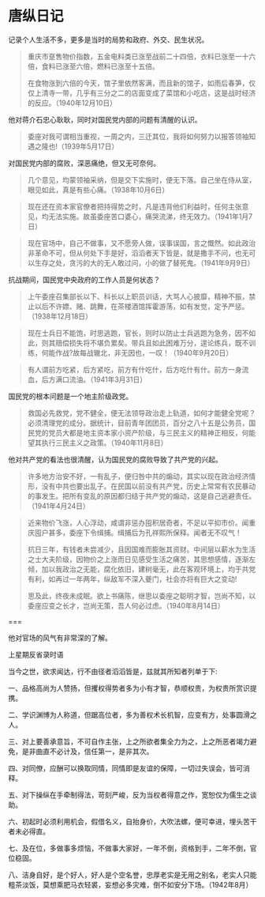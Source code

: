# 唐纵日记

记录个人生活不多，更多是当时的局势和政府、外交、民生状况。

> 重庆市趸售物价指数，五金电料类已涨至战前二十四倍，衣料已涨至一十六倍，食料已涨至六倍，燃料已涨至十五倍。
> 
> 在食物涨到六倍的今天，馆子里依然客满，而且新的馆子，如雨后春笋，仅仅上清寺一带，几乎有三分之二的店面变成了菜馆和小吃店，这是战时经济的反应。（1940年12月10日）

他对蒋介石忠心耿耿，同时对国民党内部的问题有清醒的认识。

> 委座对我可谓相当重视，一周之内，三迁其位，我将如何努力以报答领袖知遇之隆也!（1939年5月17日）

对国民党内部的腐败，深恶痛绝，但又无可奈何。

> 几个意见，均蒙领袖采纳，但是交下实施时，便无下落。自己坐在侍从室，眼见如此，真是有些心痛。（1938年10月6日）

> 现在还在资本家官僚者把持得势之时，凡是违背他们利益时，任何主张意见，均无法实施。故虽委座苦口婆心，痛哭流涕，终无效力。（1941年1月7日）

> 现在官场中，自己不做事，又不愿旁人做，误事误国，言之慨然。如此政治非革命不可，但从何处下手是好，滔滔者天下皆是，就是撒手不问，也无可以生存之处，贪污的大的无人敢过问，小的做了替死鬼。（1941年9月9日） 

抗战期间，国民党中央政府的工作人员是何状态？

> 上午委座召集部长以下、科长以上职员训话，大骂人心披靡，精神不振，禁止以后不许嫖、赌、跳舞，在茶楼酒馆挥霍游荡，如有发觉，定予严惩。（1938年12月18日）

> 现在士兵日不能饱，时思逃跑，官长，则时以防止士兵逃跑为急务，因不如此，则其赔偿损失将不堪负累矣。带兵且如此困难万分，遑论练兵，既不训练，何能作战?故每战辙北，非无因也，一叹！（1940年9月20日）

> 有人谓前方吃紧，后方紧吃，前方有什吃什，后方吃什有什。前方一身流血，后方满口流油。（1941年3月31日）

国民党的根本问题是一个地主阶级政党。

> 救国必先救党，党不健全，便无法领导政治走上轨道，如何才能健全党呢？必须清理党的成分。据统计，目前青年团团员，百分之八十五是公务员，国民党的党员大都是地主资本家小资产阶级，与三民主义的精神正相反，何能望其执行三民主义之政策。（1940年11月8日）

他对共产党的看法也很清醒，认为国民党的腐败导致了共产党的兴起。

> 许多地方治安不好，一有乱子，便归咎中共的煽动，其实以现在政治经济情形，没有中共也要出乱子。在民国以前没有共产党，历史上常常有农民暴动的事发生。把所有变乱的原因都归结于共产党的煽动，这是自己逃避责任。（1941年4月24日）

> 近来物价飞涨，人心浮动，咸谓非惩办囤积居奇者，不足以平抑市价。闻重庆囤户甚多，委座下令缉捕。缉捕后为孔祥熙所保释。闻者无不叹气！
> 
> 抗日三年，有钱者未尝减少，且因国难而膨胀其资财。中间层以薪水为生活之士大夫阶级，因物价之上涨而日见感受生活之痛苦，其思想感情，逐渐左倾，加以我政治之无能，腐化依旧，建树毫无，此在客观环境上，均于共党有利，如再过一年两年，纵敌军不深入夔门，社会亦将有巨大之变动!
> 
> 思及此，终夜未成眠。欲上书痛陈，继思以委座之聪明才智，岂尚不知，以委座应变之长才，岂尚无策，吾人何必过虑。（1940年8月14日）

===

他对官场的风气有非常深的了解。

上星期反省录时语

当今之世，欲求闻达，行不由径者滔滔皆是，兹就其所知者列单于下:

一、品格高尚为人赞扬，但攫权得势者多为小有才智，恭顺权贵，为权贵所赏识提携。

二、学识渊博为人称道，但踞高位者，多为善权术长机智，应变有方，处事圆滑之人。

三、对上要善承意旨，不可自作主张，上之所欲者集全力为之，上之所恶者竭力避免，是非曲直不必计及，信任第一，是非其次。

四、对同僚，应酬可以换取同情，同情即是友谊的保障，一切过失误会，皆可消释。

五、对下操纵在手牵制得法，苛刻严峻，反为当权者得意之作，宽恕仅为儒生之谈助。

六、初起时必须利用机会，假借名义，自抬身价，大吹法螺，便可幸进，埋头苦干者未必得直。

七、及在位，多做事多烦恼，不做事大家好，一年不倒，资格到手，二年不倒，官位稳固。

八、洁身自好，是个好人，好人是个空名誉，忠厚老实是无用之别名，老实人只能粗茶淡饭，莫想乘肥马衣轻裘，妄想必多灾难，倒不如安分下场。（1942年8月）